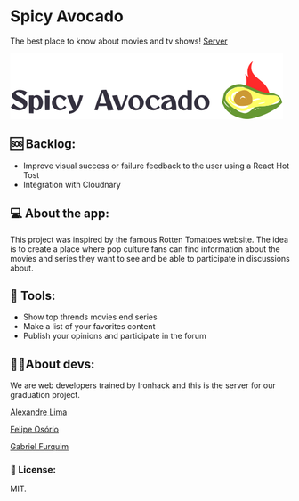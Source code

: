# Spicy Avocado

The best place to know about movies and tv shows!
[Server](https://github.com/alexandreatlima/spicy-avocado-server)

<img src="./src/assets/images/logos/horizontal.svg" alt="Spicy Avocado's Logo" />

## 🆘 Backlog:

- Improve visual success or failure feedback to the user using a React Hot Tost
- Integration with Cloudnary

## 💻 About the app:

This project was inspired by the famous Rotten Tomatoes website. The idea is to create a place where pop culture fans can find information about the movies and series they want to see and be able to participate in discussions about.

## 🔨 Tools:

- Show top thrends movies end series
- Make a list of your favorites content
- Publish your opinions and participate in the forum

## 👨‍💻About devs:

We are web developers trained by Ironhack and this is the server for our graduation project.



[Alexandre Lima](https://www.linkedin.com/in/alexandreatlima/)

[Felipe Osório](https://www.linkedin.com/in/felipe-osorio/)

[Gabriel Furquim](https://www.linkedin.com/in/gabriel-furquim52/)

### 📄 License:

MIT.
